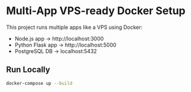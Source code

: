 # Multi-App VPS-ready Docker Setup

This project runs multiple apps like a VPS using Docker:

- Node.js app → http://localhost:3000
- Python Flask app → http://localhost:5000
- PostgreSQL DB → localhost:5432

## Run Locally

```bash
docker-compose up --build
